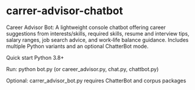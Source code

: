 # carrer-advisor-chatbot
Career Advisor Bot: A lightweight console chatbot offering career suggestions from interests/skills, required skills, resume and interview tips, salary ranges, job search advice, and work‑life balance guidance. Includes multiple Python variants and an optional ChatterBot mode.

Quick start
Python 3.8+

Run: python bot.py (or career_advisor.py, chat.py, chattbot.py)

Optional: carrer_advisor_bot.py requires ChatterBot and corpus packages
